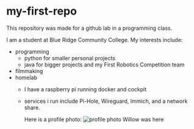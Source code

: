 # my-first-repo
This repository was made for a github lab in a programming class.

I am a student at Blue Ridge Community College. My interests include:
- programming
  - python for smaller personal projects
  - java for bigger projects and my First Robotics Competition team
- filmmaking
- homelab
  - I have a raspberry pi running docker and cockpit
  - services i run include Pi-Hole, Wireguard, Immich, and a network share.
 
    Here is a profile photo:
    ![profile photo](final%20project.jpg)
Willow was here
